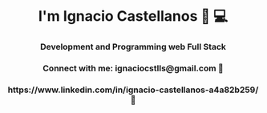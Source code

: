<h1 align="center"> I'm Ignacio Castellanos  🧔 💻  </h1>
<h3 align="center">Development and Programming web Full Stack</h3>


<h3 align="center">Connect with me: ignaciocstlls@gmail.com 📧</h3>
<h3 align="center">https://www.linkedin.com/in/ignacio-castellanos-a4a82b259/ 📧</h3>
<p align="left">
</p>
